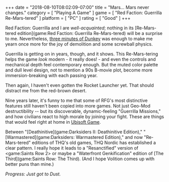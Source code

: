 +++
date = "2018-08-10T08:02:09-07:00"
title = "Mars... Mars never changes."
category = [ "Playing A Game" ]
game = [ "Red Faction: Guerrilla Re-Mars-tered" ]
platform = [ "PC" ]
rating = [ "Good" ]
+++

Red Faction: Guerrilla and I are <i>well-acquainted</i>; nothing in its [Re-Mars-tered edition](game:Red Faction: Guerrilla Re-Mars-tered) will be a surprise to me.  Nevertheless, <a href="https://www.youtube.com/watch?v=6tgAJtvRP70">three minutes of Dunkey</a> was enough to make me yearn once more for the joy of demolition and some screwball physics.

Guerrilla is getting on in years, though, and it shows.  This Re-Mars-tering helps the game <i>look</i> modern - it really does! - and even the controls and mechanical depth feel contemporary enough.  But the muted color palette and dull level design, not to mention a 90s B-movie plot, become more immersion-breaking with each passing year.

Then again, I haven't even gotten the Rocket Launcher yet.  That should distract me from the red-brown desert.

Nine years later, it's funny to me that some of RFG's most distinctive features still haven't been copied into more games.  Not just Geo-Mod destructibility -- but its discoverable, dynamic-feeling "Guerrilla Missions," and how civilians react to high morale by joining your fight.  These are things that would feel right at home in <a href="http://www.pointandclickbait.com/2014/06/ubisoft-game-review/">Ubisoft Game</a>.

Between "[Deathinitive](game:Darksiders II: Deathinitive Edition)," "[Warmastered](game:Darksiders: Warmastered Edition)," and now "Re-Mars-tered" editions of THQ's old games, THQ Nordic has established a clear pattern.  I really hope it leads to a "Resanctified" version of <game:Saints Row 2> or maybe a "Waterfront Genkification" edition of [The Third](game:Saints Row: The Third).  (And I hope Volition comes up with better puns than mine.)

<i>Progress: Just got to Dust.</i>
